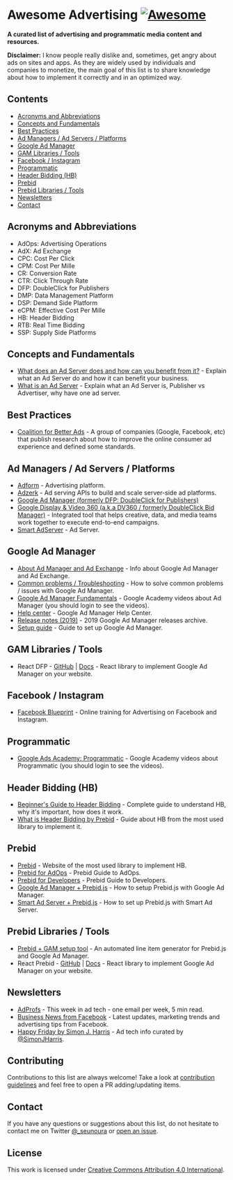 # Awesome Advertising [![Awesome](https://awesome.re/badge.svg)](https://awesome.re)

**A curated list of advertising and programmatic media content and resources.**

**Disclaimer:** I know people really dislike and, sometimes, get angry about ads on sites and apps. As they are widely used by individuals and companies to monetize, the main goal of this list is to share knowledge about how to implement it correctly and in an optimized way.

## Contents

- [Acronyms and Abbreviations](#acronyms-and-abbreviations)
- [Concepts and Fundamentals](#concepts-and-fundamentals)
- [Best Practices](#best-practices)
- [Ad Managers / Ad Servers / Platforms](#ad-managers--ad-servers--platforms)
- [Google Ad Manager](#google-ad-manager)
- [GAM Libraries / Tools](#gam-libraries--tools)
- [Facebook / Instagram](#facebook--instagram)
- [Programmatic](#programmatic)
- [Header Bidding (HB)](#header-bidding-hb)
- [Prebid](#prebid)
- [Prebid Libraries / Tools](#prebid-libraries--tools)
- [Newsletters](#newsletters)
- [Contact](#contact)

## Acronyms and Abbreviations

- AdOps: Advertising Operations
- AdX: Ad Exchange
- CPC: Cost Per Click
- CPM: Cost Per Mille
- CR: Conversion Rate
- CTR: Click Through Rate
- DFP: DoubleClick for Publishers
- DMP: Data Management Platform
- DSP: Demand Side Platform
- eCPM: Effective Cost Per Mille
- HB: Header Bidding
- RTB: Real Time Bidding
- SSP: Supply Side Platforms

## Concepts and Fundamentals

- [What does an Ad Server does and how can you benefit from it?](https://www.thinkwithgoogle.com/intl/en-145/perspectives/local-articles/what-does-ad-server-do-and-how-can-you-benefit-it/) - Explain what an Ad Server do and how it can benefit your business.
- [What is an Ad Server](https://adzerk.com/blog/what-is-an-ad-server/) - Explain what an Ad Server is, Publisher vs Advertiser, why have one ad server.

## Best Practices

- [Coalition for Better Ads](https://www.betterads.org/) - A group of companies (Google, Facebook, etc) that publish research about how to improve the online consumer ad experience and defined some standards.

## Ad Managers / Ad Servers / Platforms

- [Adform](https://site.adform.com/) - Advertising platform.
- [Adzerk](https://adzerk.com/) - Ad serving APIs to build and scale server-side ad platforms.
- [Google Ad Manager (formerly DFP: DoubleClick for Publishers)](https://admanager.google.com/)
- [Google Display & Video 360 (a.k.a DV360 / formerly DoubleClick Bid Manager)](https://displayvideo.google.com/) - Integrated tool that helps creative, data, and media teams work together to execute end-to-end campaigns.
- [Smart AdServer](https://smartadserver.com/) - Ad Server.

## Google Ad Manager

- [About Ad Manager and Ad Exchange](https://support.google.com/admanager/topic/7505788) - Info about Google Ad Manager and Ad Exchange.
- [Common problems / Troubleshooting](https://support.google.com/admanager/topic/6048322) - How to solve common problems / issues with Google Ad Manager.
- [Google Ad Manager Fundamentals](https://skillshop.exceedlms.com/student/path/17117-drive-advertising-revenue-with-google-ad-manager) - Google Academy videos about Ad Manager (you should login to see the videos).
- [Help center](https://support.google.com/admanager/) - Google Ad Manager Help Center.
- [Release notes (2019)](https://support.google.com/admanager/answer/9197913) - 2019 Google Ad Manager releases archive.
- [Setup guide](https://support.google.com/admanager/topic/7505789) - Guide to set up Google Ad Manager.

## GAM Libraries / Tools

- React DFP - [GitHub](https://github.com/jaanauati/react-dfp) | [Docs](http://react-dfp.ml/) - React library to implement Google Ad Manager on your website.

## Facebook / Instagram

- [Facebook Blueprint](https://www.facebook.com/business/learn) - Online training for Advertising on Facebook and Instagram.

## Programmatic

- [Google Ads Academy: Programmatic](https://academy.exceedlms.com/student/catalog/list?category_ids=682-programmatic) - Google Academy videos about Programmatic (you should login to see the videos).

## Header Bidding (HB)

- [Beginner's Guide to Header Bidding](https://adprofs.co/beginners-guide-to-header-bidding/) - Complete guide to understand HB, why it's important, how does it work.
- [What is Header Bidding by Prebid](http://prebid.org/overview/intro.html#header-bidding) - Guide about HB from the most used library to implement it.

## Prebid

- [Prebid](http://prebid.org/) - Website of the most used library to implement HB.
- [Prebid for AdOps](http://prebid.org/adops/before-you-start.html) - Prebid Guide to AdOps.
- [Prebid for Developers](http://prebid.org/developers.html) - Prebid Guide to Developers.
- [Google Ad Manager + Prebid.js](http://prebid.org/adops/setting-up-prebid-multi-format-in-dfp.html) - How to setup Prebid.js with Google Ad Manager.
- [Smart Ad Server + Prebid.js](https://support.smartadserver.com/s/article/Holistic-Setup) - How to set up Prebid.js with Smart Ad Server.

## Prebid Libraries / Tools

- [Prebid + GAM setup tool](https://github.com/kmjennison/dfp-prebid-setup) - An automated line item generator for Prebid.js and Google Ad Manager.
- React Prebid - [GitHub](https://github.com/technology-ebay-de/react-prebid) | [Docs](https://github.com/technology-ebay-de/react-prebid/wiki) - React library to implement Google Ad Manager on your website.

## Newsletters

- [AdProfs](https://adprofs.co/this-week-in-ad-tech/) - This week in ad tech - one email per week, 5 min read.
- [Business News from Facebook](https://www.facebook.com/business/m/updates-signup) - Latest updates, marketing trends and advertising tips from Facebook.
- [Happy Friday by Simon J. Harris](https://simonjharris.substack.com) - Ad tech info curated by [@SimonJHarris](https://twitter.com/SimonJHarris).

## Contributing

Contributions to this list are always welcome! Take a look at [contribution guidelines](https://github.com/cenoura/awesome-ads/blob/master/CONTRIBUTING.md) and feel free to open a PR adding/updating items.

## Contact

If you have any questions or suggestions about this list, do not hesitate to contact me on Twitter [@\_seunoura](https://twitter.com/_seunoura) or [open an issue](https://github.com/cenoura/awesome-ads/issues/new).

## License

This work is licensed under [Creative Commons Attribution 4.0 International](https://github.com/cenoura/awesome-ads/blob/master/LICENSE).
